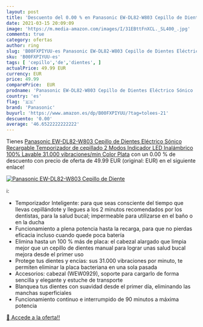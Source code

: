```yaml
---
layout: post
title: 'Descuento del 0.00 % en Panasonic EW-DL82-W803 Cepillo de Diente'
date: 2021-03-15 20:09:09
image: 'https://m.media-amazon.com/images/I/31EBttFnXCL._SL400_.jpg'
comments: true
category: ofertas
author: ring
slug: 'B00FXPIYUU-es Panasonic EW-DL82-W803 Cepillo de Dientes Eléctrico Sónico...'
sku: 'B00FXPIYUU-es'
tags: [ 'cepillo','de','dientes', ]
actualPrice: 49.99 EUR
currency: EUR
price: 49.99
comparePrice:  EUR
prodname: 'Panasonic EW-DL82-W803 Cepillo de Dientes Eléctrico Sónico  Recargable  Temporizador de cepillado  2 Modos  Indicador LED  Inalámbrico  100% Lavable  31.000 vibraciones/min   Color Plata'
country: 'es'
flag: '🇪🇸'
brand: 'Panasonic'
buyurl: 'https://www.amazon.es/dp/B00FXPIYUU/?tag=tolees-21'
descuento: '0.00'
average: '46.6522222222222'
---
```


Tienes [Panasonic EW-DL82-W803 Cepillo de Dientes Eléctrico Sónico  Recargable  Temporizador de cepillado  2 Modos  Indicador LED  Inalámbrico  100% Lavable  31.000 vibraciones/min   Color Plata](https://www.amazon.es/dp/B00FXPIYUU/?tag=tolees-21) con un 0.00 % de descuento con precio de oferta de 49.99 EUR (original:  EUR) en el siguiente enlace!

[![Panasonic EW-DL82-W803 Cepillo de Diente](https://m.media-amazon.com/images/I/31EBttFnXCL._SL400_.jpg)](https://www.amazon.es/dp/B00FXPIYUU/?tag=tolees-21)

ℹ️:

- Temporizador Inteligente: para que seas consciente del tiempo que llevas cepillándote y llegues a los 2 minutos recomendados por los dentistas, para la salud bucal; impermeable para utilizarse en el baño o en la ducha
- Funcionamiento a plena potencia hasta la recarga, para que no pierdas eficacia incluso cuando quede poca batería
- Elimina hasta un 100 % más de placa: el cabezal alargado que limpia mejor que un cepillo de dientes manual para lograr unas salud bucal mejora desde el primer uso
- Protege tus dientes y encías: sus 31.000 vibraciones por minuto, te permiten eliminar la placa bacteriana en una sola pasada
- Accesorios: cabezal (WEW0929), soporte para cargarlo de forma sencilla y elegante y estuche de transporte
- Blanquea tus dientes con suavidad desde el primer día, eliminando las manchas superficiales
- Funcionamiento continuo e interrumpido de 90 minutos a máxima potencia

[🛒 Accede a la oferta!!](https://www.amazon.es/dp/B00FXPIYUU/?tag=tolees-21)
